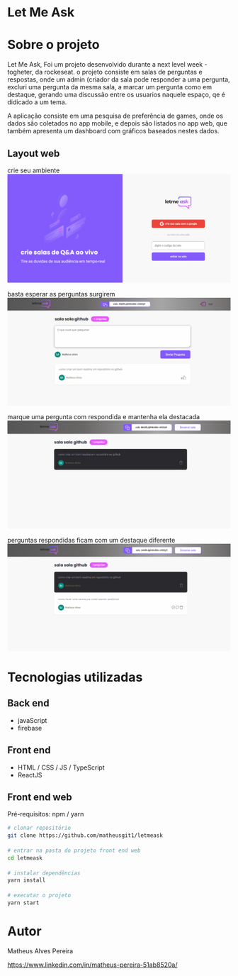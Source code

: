 # Let Me Ask 

# Sobre o projeto

Let Me Ask, Foi um projeto desenvolvido durante a next level week - togheter, da rockeseat. o projeto consiste em salas de perguntas e respostas, onde um admin (criador da sala pode responder a uma pergunta, excluri uma pergunta da mesma sala, a marcar um pergunta como em destaque, gerando uma discussão entre os usuarios naquele espaço, qe é didicado a um tema.

A aplicação consiste em uma pesquisa de preferência de games, onde os dados são coletados no app mobile, e depois são listados no app web, que também apresenta um dashboard com gráficos baseados nestes dados.


## Layout web
crie seu ambiente
![Web 1](https://github.com/matheusgit1/letmeask/blob/main/src/pages_let_me_ask/page1.png)


basta esperar as perguntas surgirem
![Web 2](https://github.com/matheusgit1/letmeask/blob/main/src/pages_let_me_ask/page2.png)

marque uma pergunta com respondida e mantenha ela destacada
![Web 3](https://github.com/matheusgit1/letmeask/blob/main/src/pages_let_me_ask/page3.png)

perguntas respondidas ficam com um destaque diferente
![Web 4](https://github.com/matheusgit1/letmeask/blob/main/src/pages_let_me_ask/page4.png)

# Tecnologias utilizadas
## Back end
- javaScript
- firebase

## Front end
- HTML / CSS / JS / TypeScript
- ReactJS


## Front end web
Pré-requisitos: npm / yarn

```bash
# clonar repositório
git clone https://github.com/matheusgit1/letmeask

# entrar na pasta do projeto front end web
cd letmeask

# instalar dependências
yarn install

# executar o projeto
yarn start
```

# Autor

Matheus Alves Pereira

https://www.linkedin.com/in/matheus-pereira-51ab8520a/

